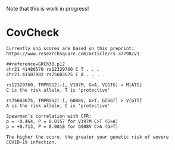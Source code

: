 Note that this is work in progress!

# CovCheck

    Currently snp scores are based on this preprint:
    https://www.researchsquare.com/article/rs-37798/v1

    ##reference=GRCh38.p12
    chr21 41480570 rs12329760 C T . . .
    chr21 41507982 rs75603675 C A . . .

    rs12329760, TMPRSS2(-), V197M, G>A, V[GTG] > M[ATG]
    C is the risk allele, T is 'protective'

    rs75603675, TMPRSS2(-), G008V, G>T, G[GGT] > V[GTT]
    A is the risk allele, C is 'protective'

    Spearman’s correlation with CFR:
    ρ = -0.464, P = 0.0157 for V197M C>T (G>A)
    ρ = +0.713, P = 0.0018 for G008V C>A (G>T)

    The higher the score, the greater your genetic risk of severe
    COVID-19 infection.
